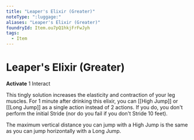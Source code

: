 ```yaml
---
title: "Leaper's Elixir (Greater)"
noteType: ":luggage:"
aliases: "Leaper's Elixir (Greater)"
foundryId: Item.ou7pQ1hkjFrFwJyh
tags:
  - Item
---
```


# Leaper's Elixir (Greater)

**Activate** 1 Interact

This tingly solution increases the elasticity and contraction of your leg muscles. For 1 minute after drinking this elixir, you can [[High Jump]] or [[Long Jump]] as a single action instead of 2 actions. If you do, you don't perform the initial Stride (nor do you fail if you don't Stride 10 feet).

The maximum vertical distance you can jump with a High Jump is the same as you can jump horizontally with a Long Jump.
